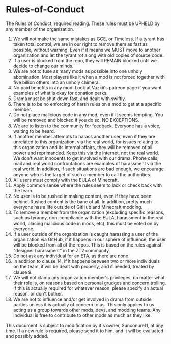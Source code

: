 # Rules-of-Conduct
The Rules of Conduct, required reading. These rules must be UPHELD by any member of the organization.

1. We will not make the same mistakes as GCE, or Timeless. If a tyrant has taken total control, we are in our right to remove them as fast as possible, without warning. Even if it means we MUST move to another organization and let the tyrant rot along with old copies of source code.
2. If a user is blocked from the repo, they will REMAIN blocked until we decide to change our minds.
3. We are not to fuse as many mods as possible into one unholy abomination. Most players like it when a mod is not forced together with five billion others into an unholy chimera.
4. No paid benefits in any mod. Look at Vazkii's patreon page if you want examples of what is okay for donation perks.
5. Drama must be shut down fast, and dealt with swiftly.
6. There is to be no enforcing of harsh rules on a mod to get at a specific member.
7. Do not place malicious code in any mod, even if it seems tempting. You will be removed and blocked if you do so. NO EXCEPTIONS.
8. We are to listen to the community for feedback. Everyone has a voice, waiting to be heard.
9. If another member attempts to harass another user, even if they are unrelated to this organization, via the real world, for issues relating to this organization and its internal affairs, they will be removed of all power and reprimanded. Keep this via the internet, not the real world. We don't want innocents to get involved with our drama. Phone calls, mail and real world confrontations are examples of harassment via the real world. In addition, if such situations are bad enough, we encourage anyone who is the target of such a member to call the authorities.
10. All users must comply with the EULA of Minecraft.
11. Apply common sense where the rules seem to lack or check back with the team.
12. No user is to be rushed in making content, even if they have been behind. Rushed content is the bane of all. In addition, pretty much everyone has a life outside of GitHub and Minecraft modding.
13. To remove a member from the organization (excluding specific reasons, such as tyranny, non-compliance with the EULA, harassment in the real world, placing malicious code in mods, etc), this must be voted on by everyone.
14. If a user outside of the organization is caught harassing a user of the organization via GitHub, if it happens in our sphere of influence, the user will be blocked from all of the repos. This is based on the rules against "designer harassment" in the ZT2 community.
15. Do not ask any individual for an ETA, as there are none.
16. In addition to clause 14, if it happens between two or more individuals on the team, it will be dealt with properly, and if needed, treated by clause 9.
17. We will not clamp any organization member's privileges, no matter what their role is, on reasons based on personal grudges and concern trolling. If this is actually required for whatever reason, please specify an actual reason, or don't bother.
18. We are not to influence and/or get involved in drama from outside parties unless it is actually of concern to us. This only applies to us acting as a group towards other mods, devs, and modding teams. Any individual is free to contribute to other mods as much as they like.

This document is subject to modification by it's owner, Sunconure11, at any time. If a new rule is required, please send it to him, and it will be evaluated and possibly added.